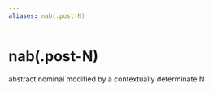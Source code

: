 ```yaml
---
aliases: nab(.post-N)
---
```

# nab(.post-N)

abstract nominal modified by a contextually determinate N